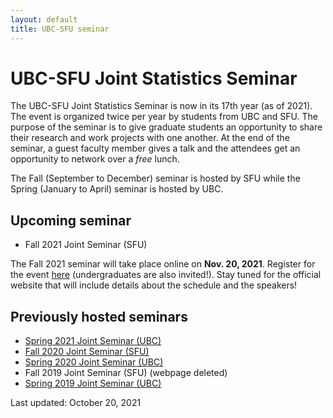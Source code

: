 ```yaml
---
layout: default
title: UBC-SFU seminar
---
```


# UBC-SFU Joint Statistics Seminar

The UBC-SFU Joint Statistics Seminar is now in its 17th year (as of 2021). The event is organized twice per year by students from UBC and SFU. The purpose of the seminar is to give graduate students an opportunity to share their research and work projects with one another. At the end of the seminar, a guest faculty member gives a talk and the attendees get an opportunity to network over a *free* lunch.

The Fall (September to December) seminar is hosted by SFU while the Spring (January to April) seminar is hosted by UBC.


## Upcoming seminar
- Fall 2021 Joint Seminar (SFU)

The Fall 2021 seminar will take place online on **Nov. 20, 2021**. Register for the event [here](https://docs.google.com/forms/d/e/1FAIpQLScB_pCIQRgk_CYqYqzIdebK1oO0URv9xeMuIZwFqc6fR_IPhA/viewform) (undergraduates are also invited!). Stay tuned for the official website that will include details about the schedule and the speakers!


## Previously hosted seminars
- [Spring 2021 Joint Seminar (UBC)](https://www.stat.ubc.ca/~kenny.chiu/jointseminar/spring2021/)
- [Fall 2020 Joint Seminar (SFU)](http://www.sfu.ca/~nsurjano/JointSeminar/)
- [Spring 2020 Joint Seminar (UBC)](https://chiukenny.github.io/jointseminar-2019w2/)
- Fall 2019 Joint Seminar (SFU) (webpage deleted)
- [Spring 2019 Joint Seminar (UBC)](https://www.stat.ubc.ca/~qiong.zhang/misc/JointSeminar2018.html)

Last updated: October 20, 2021